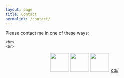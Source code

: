 ```yaml
---
layout: page
title: Contact
permalink: /contact/
---
```


<div>
  <a>Please contact me in one of these ways:

    <br>
    <br>
    
<div class="buttons">
    <p style="text-align: center;">
        <a href="https://t.me/daowiz_life"><img src="../assets/img/telegram.png" height="60" width="60"></a>
        <a href="intent://+31684342634#Intent;scheme=smsto;
                 package=org.thoughtcrime.securesms;
                 action=android.intent.action.SENDTO;
                 end">
                 <img src="../assets/img/signal.png" height="60" width="60"></a>
        <a href="mailto:infinite22@gmail.com"><img src="../assets/img/mail.png" height="60" width="60"></a>
        <a style="margin-top:-50px;margin-left:3px;" href="tel:+31-068-434-2634" class="btn-floating green accent-4  btn-large"><i class="large material-icons">call</i></a>
    </p>
</div>
<div>

</div>




<!--
Deprecated:
<a href="https://api.whatsapp.com/send?phone=27604024843"><img src="../assets/img/whatsapp.png" height="42" width="42"></a>-->



<!--<li><a href="../contact" class="btn-floating green accent-4  btn-large"><i class="large material-icons">call</i></a></li>-->
<!--<p>Daowiz serves individuals, SME’s, corporations, organizations, communities and ecosystems in all sectors, anywhere in the world, constantly gaining a broader and deeper perspective of the living world as one whole integrated system. We believe that all life has a critical role to play and that the more we become aware and learn about each other -the better all of our futures will be.</p>
-->
